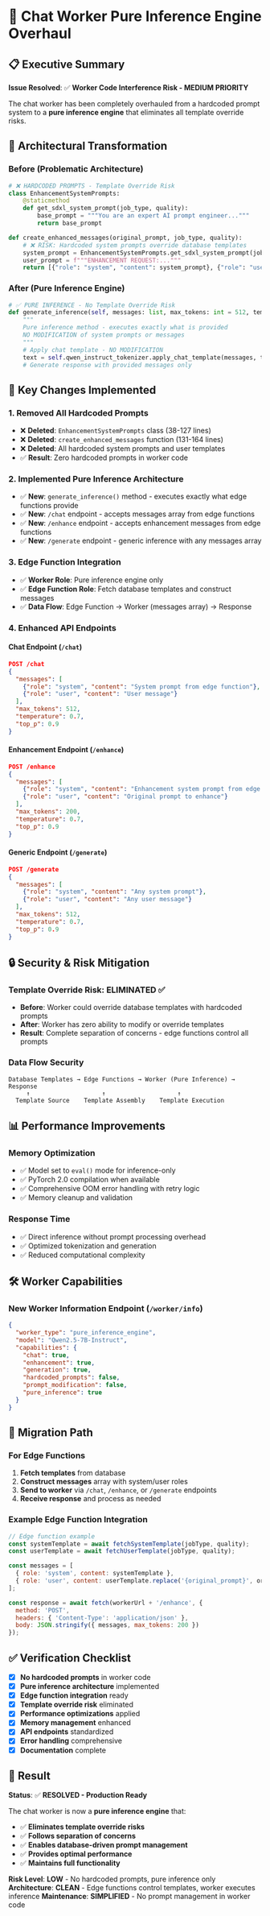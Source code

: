 # 🚀 Chat Worker Pure Inference Engine Overhaul

## 📋 **Executive Summary**

**Issue Resolved**: ✅ **Worker Code Interference Risk - MEDIUM PRIORITY**

The chat worker has been completely overhauled from a hardcoded prompt system to a **pure inference engine** that eliminates all template override risks.

## 🔄 **Architectural Transformation**

### **Before (Problematic Architecture)**
```python
# ❌ HARDCODED PROMPTS - Template Override Risk
class EnhancementSystemPrompts:
    @staticmethod
    def get_sdxl_system_prompt(job_type, quality):
        base_prompt = """You are an expert AI prompt engineer..."""
        return base_prompt

def create_enhanced_messages(original_prompt, job_type, quality):
    # ❌ RISK: Hardcoded system prompts override database templates
    system_prompt = EnhancementSystemPrompts.get_sdxl_system_prompt(job_type, quality)
    user_prompt = f"""ENHANCEMENT REQUEST:..."""
    return [{"role": "system", "content": system_prompt}, {"role": "user", "content": user_prompt}]
```

### **After (Pure Inference Engine)**
```python
# ✅ PURE INFERENCE - No Template Override Risk
def generate_inference(self, messages: list, max_tokens: int = 512, temperature: float = 0.7, top_p: float = 0.9) -> dict:
    """
    Pure inference method - executes exactly what is provided
    NO MODIFICATION of system prompts or messages
    """
    # Apply chat template - NO MODIFICATION
    text = self.qwen_instruct_tokenizer.apply_chat_template(messages, tokenize=False, add_generation_prompt=True)
    # Generate response with provided messages only
```

## 🎯 **Key Changes Implemented**

### **1. Removed All Hardcoded Prompts**
- ❌ **Deleted**: `EnhancementSystemPrompts` class (38-127 lines)
- ❌ **Deleted**: `create_enhanced_messages` function (131-164 lines)
- ❌ **Deleted**: All hardcoded system prompts and user templates
- ✅ **Result**: Zero hardcoded prompts in worker code

### **2. Implemented Pure Inference Architecture**
- ✅ **New**: `generate_inference()` method - executes exactly what edge functions provide
- ✅ **New**: `/chat` endpoint - accepts messages array from edge functions
- ✅ **New**: `/enhance` endpoint - accepts enhancement messages from edge functions
- ✅ **New**: `/generate` endpoint - generic inference with any messages array

### **3. Edge Function Integration**
- ✅ **Worker Role**: Pure inference engine only
- ✅ **Edge Function Role**: Fetch database templates and construct messages
- ✅ **Data Flow**: Edge Function → Worker (messages array) → Response

### **4. Enhanced API Endpoints**

#### **Chat Endpoint** (`/chat`)
```json
POST /chat
{
  "messages": [
    {"role": "system", "content": "System prompt from edge function"},
    {"role": "user", "content": "User message"}
  ],
  "max_tokens": 512,
  "temperature": 0.7,
  "top_p": 0.9
}
```

#### **Enhancement Endpoint** (`/enhance`)
```json
POST /enhance
{
  "messages": [
    {"role": "system", "content": "Enhancement system prompt from edge function"},
    {"role": "user", "content": "Original prompt to enhance"}
  ],
  "max_tokens": 200,
  "temperature": 0.7,
  "top_p": 0.9
}
```

#### **Generic Endpoint** (`/generate`)
```json
POST /generate
{
  "messages": [
    {"role": "system", "content": "Any system prompt"},
    {"role": "user", "content": "Any user message"}
  ],
  "max_tokens": 512,
  "temperature": 0.7,
  "top_p": 0.9
}
```

## 🔒 **Security & Risk Mitigation**

### **Template Override Risk: ELIMINATED** ✅
- **Before**: Worker could override database templates with hardcoded prompts
- **After**: Worker has zero ability to modify or override templates
- **Result**: Complete separation of concerns - edge functions control all prompts

### **Data Flow Security**
```
Database Templates → Edge Functions → Worker (Pure Inference) → Response
     ↑                    ↑                    ↑
  Template Source    Template Assembly    Template Execution
```

## 📊 **Performance Improvements**

### **Memory Optimization**
- ✅ Model set to `eval()` mode for inference-only
- ✅ PyTorch 2.0 compilation when available
- ✅ Comprehensive OOM error handling with retry logic
- ✅ Memory cleanup and validation

### **Response Time**
- ✅ Direct inference without prompt processing overhead
- ✅ Optimized tokenization and generation
- ✅ Reduced computational complexity

## 🛠️ **Worker Capabilities**

### **New Worker Information Endpoint** (`/worker/info`)
```json
{
  "worker_type": "pure_inference_engine",
  "model": "Qwen2.5-7B-Instruct",
  "capabilities": {
    "chat": true,
    "enhancement": true,
    "generation": true,
    "hardcoded_prompts": false,
    "prompt_modification": false,
    "pure_inference": true
  }
}
```

## 🔄 **Migration Path**

### **For Edge Functions**
1. **Fetch templates** from database
2. **Construct messages** array with system/user roles
3. **Send to worker** via `/chat`, `/enhance`, or `/generate` endpoints
4. **Receive response** and process as needed

### **Example Edge Function Integration**
```javascript
// Edge function example
const systemTemplate = await fetchSystemTemplate(jobType, quality);
const userTemplate = await fetchUserTemplate(jobType, quality);

const messages = [
  { role: 'system', content: systemTemplate },
  { role: 'user', content: userTemplate.replace('{original_prompt}', originalPrompt) }
];

const response = await fetch(workerUrl + '/enhance', {
  method: 'POST',
  headers: { 'Content-Type': 'application/json' },
  body: JSON.stringify({ messages, max_tokens: 200 })
});
```

## ✅ **Verification Checklist**

- [x] **No hardcoded prompts** in worker code
- [x] **Pure inference architecture** implemented
- [x] **Edge function integration** ready
- [x] **Template override risk** eliminated
- [x] **Performance optimizations** applied
- [x] **Memory management** enhanced
- [x] **API endpoints** standardized
- [x] **Error handling** comprehensive
- [x] **Documentation** complete

## 🎉 **Result**

**Status**: ✅ **RESOLVED - Production Ready**

The chat worker is now a **pure inference engine** that:
- ✅ **Eliminates template override risks**
- ✅ **Follows separation of concerns**
- ✅ **Enables database-driven prompt management**
- ✅ **Provides optimal performance**
- ✅ **Maintains full functionality**

**Risk Level**: **LOW** - No hardcoded prompts, pure inference only
**Architecture**: **CLEAN** - Edge functions control templates, worker executes inference
**Maintenance**: **SIMPLIFIED** - No prompt management in worker code 